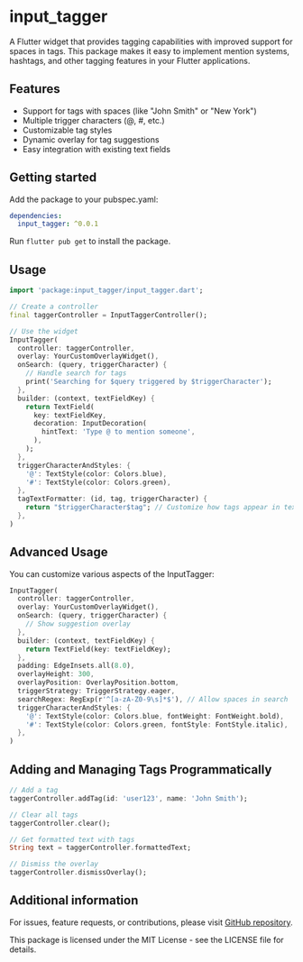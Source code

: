 # input_tagger

A Flutter widget that provides tagging capabilities with improved support for spaces in tags. This package makes it easy to implement mention systems, hashtags, and other tagging features in your Flutter applications.

## Features

* Support for tags with spaces (like "John Smith" or "New York")
* Multiple trigger characters (@, #, etc.)
* Customizable tag styles
* Dynamic overlay for tag suggestions
* Easy integration with existing text fields

## Getting started

Add the package to your pubspec.yaml:

```yaml
dependencies:
  input_tagger: ^0.0.1
```

Run `flutter pub get` to install the package.

## Usage

```dart
import 'package:input_tagger/input_tagger.dart';

// Create a controller
final taggerController = InputTaggerController();

// Use the widget
InputTagger(
  controller: taggerController,
  overlay: YourCustomOverlayWidget(),
  onSearch: (query, triggerCharacter) {
    // Handle search for tags
    print('Searching for $query triggered by $triggerCharacter');
  },
  builder: (context, textFieldKey) {
    return TextField(
      key: textFieldKey,
      decoration: InputDecoration(
        hintText: 'Type @ to mention someone',
      ),
    );
  },
  triggerCharacterAndStyles: {
    '@': TextStyle(color: Colors.blue),
    '#': TextStyle(color: Colors.green),
  },
  tagTextFormatter: (id, tag, triggerCharacter) {
    return "$triggerCharacter$tag"; // Customize how tags appear in text
  },
)
```

## Advanced Usage

You can customize various aspects of the InputTagger:

```dart
InputTagger(
  controller: taggerController,
  overlay: YourCustomOverlayWidget(),
  onSearch: (query, triggerCharacter) {
    // Show suggestion overlay
  },
  builder: (context, textFieldKey) {
    return TextField(key: textFieldKey);
  },
  padding: EdgeInsets.all(8.0),
  overlayHeight: 300,
  overlayPosition: OverlayPosition.bottom,
  triggerStrategy: TriggerStrategy.eager,
  searchRegex: RegExp(r'^[a-zA-Z0-9\s]*$'), // Allow spaces in search
  triggerCharacterAndStyles: {
    '@': TextStyle(color: Colors.blue, fontWeight: FontWeight.bold),
    '#': TextStyle(color: Colors.green, fontStyle: FontStyle.italic),
  },
)
```

## Adding and Managing Tags Programmatically

```dart
// Add a tag
taggerController.addTag(id: 'user123', name: 'John Smith');

// Clear all tags
taggerController.clear();

// Get formatted text with tags
String text = taggerController.formattedText;

// Dismiss the overlay
taggerController.dismissOverlay();
```

## Additional information

For issues, feature requests, or contributions, please visit [GitHub repository](https://github.com/yourusername/input_tagger).

This package is licensed under the MIT License - see the LICENSE file for details.